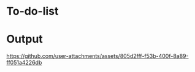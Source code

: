# To-do-list
 
# Output



https://github.com/user-attachments/assets/805d2fff-f53b-400f-8a89-ff051a4226db

